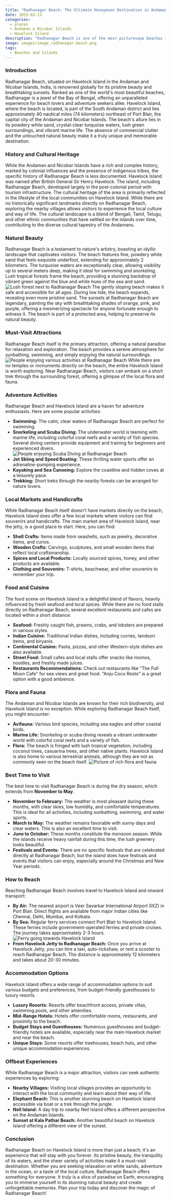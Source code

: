 ```yaml
---
title: "Radhanagar Beach: The Ultimate Honeymoon Destination in Andaman Islands"
date: 2025-03-13
categories:
  - places
  - Andaman & Nicobar Islands
  - Havelock Island
description: "Radhanagar Beach is one of the most picturesque beaches in India, known for its pristine white sand and crystal-clear waters. It is located on Havelock Island in the Andaman & Nicobar Islands and is a popular destination for water sports and beachside relaxation."
image: images/image_radhanagar-beach.png
tags: 
  - Beaches and Islands
---
```



### **Introduction**

Radhanagar Beach, situated on Havelock Island in the Andaman and Nicobar Islands, India, is renowned globally for its pristine beauty and breathtaking sunsets. Ranked as one of the world's most beautiful beaches, Radhanagar is a jewel of the Bay of Bengal, offering an unparalleled experience for beach lovers and adventure seekers alike. Havelock Island, where the beach is located, is part of the South Andaman district and lies approximately 40 nautical miles (74 kilometers) northeast of Port Blair, the capital city of the Andaman and Nicobar Islands. The beach's allure lies in its powdery white sand, crystal-clear turquoise waters, lush green surroundings, and vibrant marine life. The absence of commercial clutter and the untouched natural beauty make it a truly unique and memorable destination.

### **History and Cultural Heritage**

While the Andaman and Nicobar Islands have a rich and complex history, marked by colonial influences and the presence of indigenous tribes, the specific history of Radhanagar Beach is less documented. Havelock Island was named after British General Sir Henry Havelock. The island, including Radhanagar Beach, developed largely in the post-colonial period with tourism infrastructure. The cultural heritage of the area is primarily reflected in the lifestyle of the local communities on Havelock Island. While there are no historically significant landmarks directly on Radhanagar Beach, exploring the nearby villages allows visitors to experience the local culture and way of life. The cultural landscape is a blend of Bengali, Tamil, Telugu, and other ethnic communities that have settled on the islands over time, contributing to the diverse cultural tapestry of the Andamans.

###  **Natural Beauty**

Radhanagar Beach is a testament to nature's artistry, boasting an idyllic landscape that captivates visitors. The beach features fine, powdery white sand that feels exquisite underfoot, extending for approximately 2 kilometers. The turquoise waters are exceptionally clear, allowing visibility up to several meters deep, making it ideal for swimming and snorkeling. Lush tropical forests frame the beach, providing a stunning backdrop of vibrant green against the blue and white hues of the sea and sand. <img src="placeholder-image-radhanagar-forest.jpg" alt="Lush forest next to Radhanagar Beach"> The gently sloping beach makes it safe and accessible for all ages. During low tide, the beach expands, revealing even more pristine sand. The sunsets at Radhanagar Beach are legendary, painting the sky with breathtaking shades of orange, pink, and purple, offering a mesmerizing spectacle for anyone fortunate enough to witness it. The beach is part of a protected area, helping to preserve its natural beauty.

### **Must-Visit Attractions**

Radhanagar Beach itself is the primary attraction, offering a natural paradise for relaxation and exploration. The beach provides a serene atmosphere for sunbathing, swimming, and simply enjoying the natural surroundings. <img src="placeholder-image-radhanagar-beach-activity.jpg" alt="People enjoying various activities at Radhanagar Beach"> While there are no temples or monuments directly on the beach, the entire Havelock Island is worth exploring. Near Radhanagar Beach, visitors can embark on a short trek through the surrounding forest, offering a glimpse of the local flora and fauna.

### **Adventure Activities**

Radhanagar Beach and Havelock Island are a haven for adventure enthusiasts. Here are some popular activities:
*   **Swimming:** The calm, clear waters of Radhanagar Beach are perfect for swimming.
*   **Snorkeling and Scuba Diving:** The underwater world is teeming with marine life, including colorful coral reefs and a variety of fish species. Several diving centers provide equipment and training for beginners and experienced divers. <img src="placeholder-image-scuba-diving-radhanagar.jpg" alt="People enjoying Scuba Diving at Radhanagar Beach">
*   **Jet Skiing and Speed Boating:** These thrilling water sports offer an adrenaline-pumping experience.
*   **Kayaking and Sea Canoeing:** Explore the coastline and hidden coves at a leisurely pace.
*   **Trekking:** Short treks through the nearby forests can be arranged for nature lovers.

### **Local Markets and Handicrafts**

While Radhanagar Beach itself doesn't have markets directly on the beach, Havelock Island does offer a few local markets where visitors can find souvenirs and handicrafts. The main market area of Havelock Island, near the jetty, is a good place to start. Here, you can find:
*   **Shell Crafts:** Items made from seashells, such as jewelry, decorative items, and curios.
*   **Wooden Crafts:** Carvings, sculptures, and small wooden items that reflect local craftsmanship.
*   **Spices and Local Products:** Locally sourced spices, honey, and other products are available.
*   **Clothing and Souvenirs:** T-shirts, beachwear, and other souvenirs to remember your trip.

### **Food and Cuisine**

The food scene on Havelock Island is a delightful blend of flavors, heavily influenced by fresh seafood and local spices. While there are no food stalls directly on Radhanagar Beach, several excellent restaurants and cafes are located within a short distance:
*   **Seafood:** Freshly caught fish, prawns, crabs, and lobsters are prepared in various styles.
*   **Indian Cuisine:** Traditional Indian dishes, including curries, tandoori items, and biryanis.
*   **Continental Cuisine:** Pasta, pizzas, and other Western-style dishes are also available.
*   **Street Food:** Small cafes and local stalls offer snacks like momos, noodles, and freshly made juices.
*   **Restaurants Recommendations:** Check out restaurants like "The Full Moon Cafe" for sea views and great food. "Anju Coco Resto" is a great option with a good ambience.

### **Flora and Fauna**

The Andaman and Nicobar Islands are known for their rich biodiversity, and Havelock Island is no exception. While exploring Radhanagar Beach itself, you might encounter:
*   **Avifauna:** Various bird species, including sea eagles and other coastal birds.
*   **Marine Life:** Snorkeling or scuba diving reveals a vibrant underwater world with colorful coral reefs and a variety of fish.
*   **Flora:** The beach is fringed with lush tropical vegetation, including coconut trees, casuarina trees, and other native plants. Havelock Island is also home to various terrestrial animals, although they are not as commonly seen on the beach itself. <img src="placeholder-image-radhanagar-flora-fauna.jpg" alt="Picture of rich flora and fauna">

### **Best Time to Visit**

The best time to visit Radhanagar Beach is during the dry season, which extends from **November to May**.
*   **November to February:** The weather is most pleasant during these months, with clear skies, low humidity, and comfortable temperatures. This is ideal for all activities, including sunbathing, swimming, and water sports.
*   **March to May:** The weather remains favorable with sunny days and clear waters. This is also an excellent time to visit.
*   **June to October:** These months constitute the monsoon season. While the islands receive heavy rainfall during this time, the lush greenery looks beautiful.
*   **Festivals and Events:** There are no specific festivals that are celebrated directly at Radhanagar Beach, but the island does have festivals and events that visitors can enjoy, especially around the Christmas and New Year periods.

### **How to Reach**

Reaching Radhanagar Beach involves travel to Havelock Island and onward transport:

*   **By Air:** The nearest airport is Veer Savarkar International Airport (IXZ) in Port Blair. Direct flights are available from major Indian cities like Chennai, Delhi, Mumbai, and Kolkata.
*   **By Sea:** Regular ferry services connect Port Blair to Havelock Island. These ferries include government-operated ferries and private cruises. The journey takes approximately 2-3 hours. <img src="placeholder-image-ferry-to-havelock.jpg" alt="Ferry going towards Havelock Island">
*   **From Havelock Jetty to Radhanagar Beach:** Once you arrive at Havelock Jetty, you can hire a taxi, auto-rickshaw, or rent a scooter to reach Radhanagar Beach. The distance is approximately 12 kilometers and takes about 20-30 minutes.

### **Accommodation Options**

Havelock Island offers a wide range of accommodation options to suit various budgets and preferences, from budget-friendly guesthouses to luxury resorts.
*   **Luxury Resorts:** Resorts offer beachfront access, private villas, swimming pools, and other amenities.
*   **Mid-Range Hotels:** Hotels offer comfortable rooms, restaurants, and proximity to the beach.
*   **Budget Stays and Guesthouses:** Numerous guesthouses and budget-friendly hotels are available, especially near the main Havelock market and near the beach.
*   **Unique Stays:** Some resorts offer treehouses, beach huts, and other unique accommodation experiences.

### **Offbeat Experiences**

While Radhanagar Beach is a major attraction, visitors can seek authentic experiences by exploring:
*   **Nearby Villages:** Visiting local villages provides an opportunity to interact with the local community and learn about their way of life.
*   **Elephant Beach:** This is another stunning beach on Havelock Island accessible via boat or a trek through the jungle.
*   **Neil Island:** A day trip to nearby Neil Island offers a different perspective on the Andaman Islands.
*   **Sunset at Kala Pathar Beach:** Another beautiful beach on Havelock Island offering a different view of the sunset.

### **Conclusion**

Radhanagar Beach on Havelock Island is more than just a beach; it's an experience that will stay with you forever. Its pristine beauty, the tranquility of its waters, and the sheer variety of activities make it a must-visit destination. Whether you are seeking relaxation on white sands, adventure in the ocean, or a taste of the local culture, Radhanagar Beach offers something for everyone. It truly is a slice of paradise on Earth, encouraging you to immerse yourself in its stunning natural beauty and create unforgettable memories. Plan your trip today and discover the magic of Radhanagar Beach!


